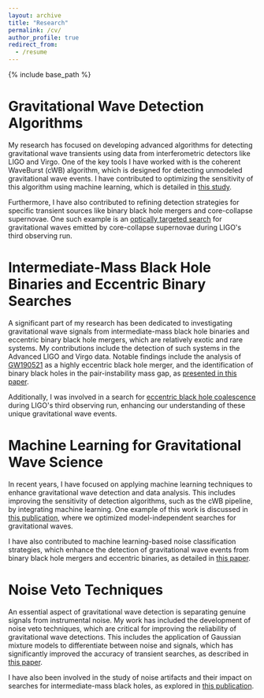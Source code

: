 ```yaml
---
layout: archive
title: "Research"
permalink: /cv/
author_profile: true
redirect_from:
  - /resume
---
```


{% include base_path %}


Gravitational Wave Detection Algorithms
======
My research has focused on developing advanced algorithms for detecting gravitational wave transients using data from interferometric detectors like LIGO and Virgo. One of the key tools I have worked with is the coherent WaveBurst (cWB) algorithm, which is designed for detecting unmodeled gravitational wave events. I have contributed to optimizing the sensitivity of this algorithm using machine learning, which is detailed in [this study](https://arxiv.org/abs/2006.12604).

Furthermore, I have also contributed to refining detection strategies for specific transient sources like binary black hole mergers and core-collapse supernovae. One such example is an [optically targeted search](https://arxiv.org/abs/2305.16146) for gravitational waves emitted by core-collapse supernovae during LIGO's third observing run.


Intermediate-Mass Black Hole Binaries and Eccentric Binary Searches
======
A significant part of my research has been dedicated to investigating gravitational wave signals from intermediate-mass black hole binaries and eccentric binary black hole mergers, which are relatively exotic and rare systems. My contributions include the detection of such systems in the Advanced LIGO and Virgo data. Notable findings include the analysis of [GW190521](https://arxiv.org/abs/2009.05461) as a highly eccentric black hole merger, and the identification of binary black holes in the pair-instability mass gap, as [presented in this paper](https://arxiv.org/abs/2009.05461).

Additionally, I was involved in a search for [eccentric black hole coalescence](https://arxiv.org/abs/2308.03822) during LIGO's third observing run, enhancing our understanding of these unique gravitational wave events.

Machine Learning for Gravitational Wave Science
======
In recent years, I have focused on applying machine learning techniques to enhance gravitational wave detection and data analysis. This includes improving the sensitivity of detection algorithms, such as the cWB pipeline, by integrating machine learning. One example of this work is discussed in [this publication](https://arxiv.org/abs/2006.12604), where we optimized model-independent searches for gravitational waves.

I have also contributed to machine learning-based noise classification strategies, which enhance the detection of gravitational wave events from binary black hole mergers and eccentric binaries, as detailed in [this paper](https://arxiv.org/abs/2206.00605).

Noise Veto Techniques
======
An essential aspect of gravitational wave detection is separating genuine signals from instrumental noise. My work has included the development of noise veto techniques, which are critical for improving the reliability of gravitational wave detections. This includes the application of Gaussian mixture models to differentiate between noise and signals, which has significantly improved the accuracy of transient searches, as described in [this paper](https://arxiv.org/abs/2206.00605).

I have also been involved in the study of noise artifacts and their impact on searches for intermediate-mass black holes, as explored in [this publication](https://arxiv.org/abs/2301.04187).

